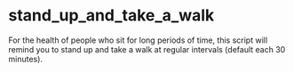 # stand_up_and_take_a_walk
For the health of people who sit for long periods of time, this script will remind you to stand up and take a walk at regular intervals (default each 30 minutes).
